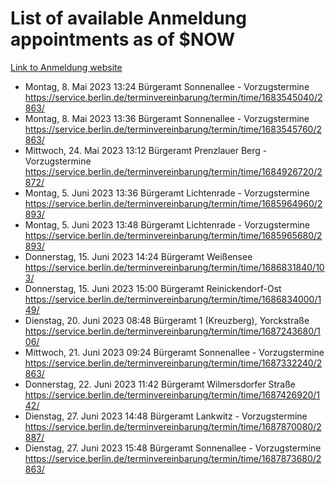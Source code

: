 # List of available Anmeldung appointments as of $NOW
[Link to Anmeldung website](https://service.berlin.de/terminvereinbarung/termin/tag.php?termin=1&anliegen[]=120686&dienstleisterlist=122210,122217,327316,122219,327312,122227,327314,122231,327346,122243,327348,122254,122252,329742,122260,329745,122262,329748,122271,327278,122273,327274,122277,327276,330436,122280,327294,122282,327290,122284,327292,122291,327270,122285,327266,122286,327264,122296,327268,150230,329760,122297,327286,122294,327284,122312,329763,122314,329775,122304,327330,122311,327334,122309,327332,317869,122281,327352,122279,329772,122283,122276,327324,122274,327326,122267,329766,122246,327318,122251,327320,122257,327322,122208,327298,122226,327300&herkunft=http%3A%2F%2Fservice.berlin.de%2Fdienstleistung%2F120686%2F)
- Montag, 8. Mai 2023 13:24 Bürgeramt Sonnenallee - Vorzugstermine https://service.berlin.de/terminvereinbarung/termin/time/1683545040/2863/
- Montag, 8. Mai 2023 13:36 Bürgeramt Sonnenallee - Vorzugstermine https://service.berlin.de/terminvereinbarung/termin/time/1683545760/2863/
- Mittwoch, 24. Mai 2023 13:12 Bürgeramt Prenzlauer Berg - Vorzugstermine https://service.berlin.de/terminvereinbarung/termin/time/1684926720/2872/
- Montag, 5. Juni 2023 13:36 Bürgeramt Lichtenrade - Vorzugstermine https://service.berlin.de/terminvereinbarung/termin/time/1685964960/2893/
- Montag, 5. Juni 2023 13:48 Bürgeramt Lichtenrade - Vorzugstermine https://service.berlin.de/terminvereinbarung/termin/time/1685965680/2893/
- Donnerstag, 15. Juni 2023 14:24 Bürgeramt Weißensee https://service.berlin.de/terminvereinbarung/termin/time/1686831840/103/
- Donnerstag, 15. Juni 2023 15:00 Bürgeramt Reinickendorf-Ost https://service.berlin.de/terminvereinbarung/termin/time/1686834000/149/
- Dienstag, 20. Juni 2023 08:48 Bürgeramt 1 (Kreuzberg), Yorckstraße https://service.berlin.de/terminvereinbarung/termin/time/1687243680/106/
- Mittwoch, 21. Juni 2023 09:24 Bürgeramt Sonnenallee - Vorzugstermine https://service.berlin.de/terminvereinbarung/termin/time/1687332240/2863/
- Donnerstag, 22. Juni 2023 11:42 Bürgeramt Wilmersdorfer Straße https://service.berlin.de/terminvereinbarung/termin/time/1687426920/142/
- Dienstag, 27. Juni 2023 14:48 Bürgeramt Lankwitz - Vorzugstermine https://service.berlin.de/terminvereinbarung/termin/time/1687870080/2887/
- Dienstag, 27. Juni 2023 15:48 Bürgeramt Sonnenallee - Vorzugstermine https://service.berlin.de/terminvereinbarung/termin/time/1687873680/2863/
